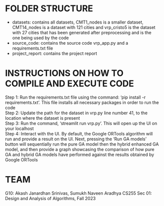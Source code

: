 # FOLDER STRUCTURE

- datasets: contains all datasets, CMT1_nodes is a smaller dataset, CMT14_nodes is a dataset with 121 cities and vrp_cristo5 is the dataset with 27 cities that has been generated after preprocessing and is the one being used by the code
- source_code: contains the source code vrp_app.py and a requirements.txt file
- project_report: contains the project report

# INSTRUCTIONS ON HOW TO COMPILE AND EXECUTE CODE

Step 1: Run the requirements.txt file using the command: ‘pip install -r requirements.txt’. This file installs all necessary packages in order to run the code </br>
Step 2: Update the path for the dataset in vrp.py line number 41, to the location where the dataset is present </br>
Step 3: Run the command, ‘streamlit run vrp.py’. This will open up the UI on your localhost </br>
Step 4: Interact with the UI. By default, the Google ORTools algorithm will run and provide a result on the UI. Next, pressing the ‘Run GA models’ button will sequentially run the pure GA model then the hybrid enhanced GA model, and then provide a graph showcasing the comparison of how pure GA and hybrid GA models have performed against the results obtained by Google ORTools </br>

# TEAM

G10: Akash Janardhan Srinivas, Sumukh Naveen Aradhya
CS255 Sec 01: Design and Analysis of Algorithms, Fall 2023
